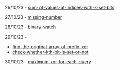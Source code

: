 26/10/23 -
[sum-of-values-at-indices-with-k-set-bits](https://leetcode.com/problems/sum-of-values-at-indices-with-k-set-bits)

27/10/23 -
[missing-number](https://leetcode.com/problems/missing-number)

28/10/23 - 
[binary-watch](https://leetcode.com/problems/binary-watch/)

29/10/23 - 
* [find-the-original-array-of-prefix-xor](https://leetcode.com/problems/find-the-original-array-of-prefix-xor/)
* [check-whether-kth-bit-is-set-or-not](https://practice.geeksforgeeks.org/batch/dsa-4/track/DSASP-BitMagic/problem/check-whether-k-th-bit-is-set-or-not-1587115620)

30/10/23 -
[maximum-xor-for-each-query](https://leetcode.com/problems/maximum-xor-for-each-query/)
